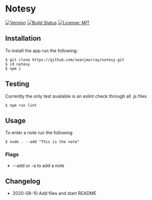 # Notesy
[![Version](https://img.shields.io/badge/version-1.0.0-brightgreen.svg)](https://github.com/seanjmurray/notesy)
[![Build Status](https://travis-ci.com/seanjmurray/notesy.svg?branch=master)](https://travis-ci.com/seanjmurray/notesy)
[![License: MIT](https://img.shields.io/badge/License-MIT-brightgreen.svg)](https://github.com/seanjmurray/notesy/blob/master/LICENSE)

## Installation 

To install the app run the following:

```
$ git clone https://github.com/seanjmurray/notesy.git
$ cd notesy
$ npm i
```

## Testing

Currently the only test available is an eslint check through all .js files

```
$ npm run lint
```

## Usage

To enter a note run the following

```
$ node . --add "This is the note"
```

### Flags
- --add or -a to add a note

## Changelog
- 2020-08-10 Add files and start README